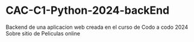 # CAC-C1-Python-2024-backEnd
Backend de una aplicacion web creada en el curso de Codo a codo 2024 Sobre sitio de Peliculas online
